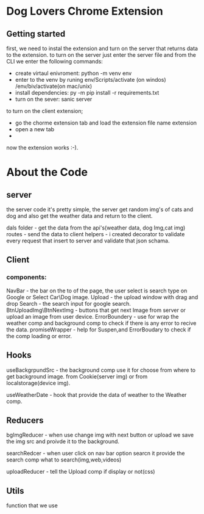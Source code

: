 # Dog Lovers Chrome Extension
## Getting started
first, we need to instal the extension and  turn on the server that returns data to the extension.
to turn on the server just enter the server file and from the CLI we enter the following commands:
*  create virtaul enivroment: python -m venv env
* enter to the venv by runing env/Scripts/activate (on windos) /env/biv/activate(on mac/unix)
* install dependencies:  py -m pip install -r requirements.txt
* turn on the sever: sanic server

to turn on the client extension;
* go the chorme extension tab and load the extension file name extension
* open a new tab 
* 
now the extension works :-).
 
# About the Code
## server
the server code it's pretty simple, 
the server get random img's of cats and dog and also get the weather data and return to the client. 

dals folder - get the data from the api's(weather data, dog Img,cat img) 
routes - send the data to client 
helpers - i created decorator to validate every request that insert to server and validate that json schama.

## Client

### components: 
NavBar - the bar on the to of the page, the user select is search type on Google or Select  Car\Dog image.
Upload - the upload window with drag and drop
Search - the search input for google search.
BtnUploadImg\BtnNextImg - buttons that get next Image from server or upload  an image from user device.
ErrorBoundery - use for wrap the weather comp and background comp to check if there is any error to recive the data.
promiseWrapper - help for Suspen,and ErrorBoudary  to check if the comp loading or error.

## Hooks

  useBackgrpundSrc - the background comp use it for choose from where to get background image. from Cookie(server img) or from localstorage(device img).
  
 useWeatherDate - hook that provide the data of weather to the Weather comp.

 ## Reducers
 
 bgImgReducer - when use change img with next button or upload we save the img src
and proivde it to the background.

searchRedcer - when user click on nav bar option searcn it provide the search comp what to search(img,web,videos)

uploadReducer - tell the Upload comp if display or not(css)
 

##  Utils
function that we use 
